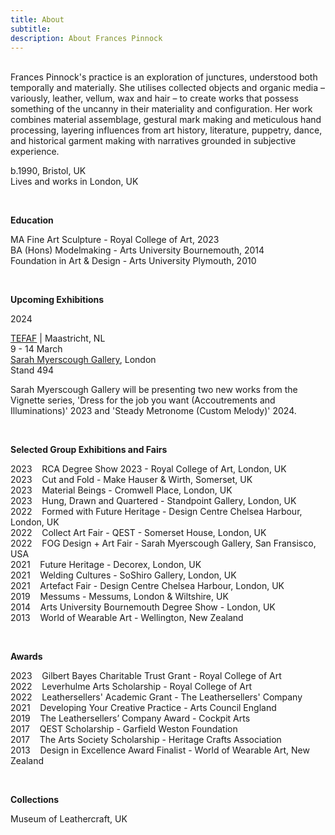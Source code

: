 ```yaml
---
title: About
subtitle: 
description: About Frances Pinnock
---
```



<br /> 
Frances Pinnock's practice is an exploration of junctures, understood both temporally and materially. She utilises collected objects and organic media – variously, leather, vellum, wax and hair – to create works that possess something of the uncanny in their materiality and configuration. Her work combines material assemblage, gestural mark making and meticulous hand processing, layering influences from art history, literature, puppetry, dance, and historical garment making with narratives grounded in subjective experience.



b.1990, Bristol, UK  
Lives and works in London, UK  

<br />


**Education**  

MA Fine Art Sculpture - Royal College of Art, 2023  
BA (Hons) Modelmaking - Arts University Bournemouth, 2014  
Foundation in Art & Design - Arts University Plymouth, 2010 

<br />


**Upcoming Exhibitions**  

2024

[TEFAF](https://www.tefaf.com/fairs/tefaf-maastricht) |  Maastricht, NL  
9 - 14 March  
[Sarah Myerscough Gallery](https://www.sarahmyerscough.com/exhibitions/60-monolith-tefaf-maastricht-art-fair/), London  
Stand 494

Sarah Myerscough Gallery will be presenting two new works from the Vignette series, 
'Dress for the job you want (Accoutrements and Illuminations)' 2023 and 'Steady Metronome (Custom Melody)' 2024. 

<br /> 


**Selected Group Exhibitions and Fairs** 

2023&nbsp;&nbsp;&nbsp; RCA Degree Show 2023 - Royal College of Art, London, UK  
2023&nbsp;&nbsp;&nbsp; Cut and Fold - Make Hauser & Wirth, Somerset, UK  
2023&nbsp;&nbsp;&nbsp; Material Beings - Cromwell Place, London, UK  
2023&nbsp;&nbsp;&nbsp; Hung, Drawn and Quartered - Standpoint Gallery, London, UK  
2022&nbsp;&nbsp;&nbsp; Formed with Future Heritage - Design Centre Chelsea Harbour, London, UK  
2022&nbsp;&nbsp;&nbsp; Collect Art Fair - QEST - Somerset House, London, UK  
2022&nbsp;&nbsp;&nbsp; FOG Design + Art Fair - Sarah Myerscough Gallery, San Fransisco, USA  
2021&nbsp;&nbsp;&nbsp; Future Heritage - Decorex, London, UK  
2021&nbsp;&nbsp;&nbsp; Welding Cultures - SoShiro Gallery, London, UK  
2021&nbsp;&nbsp;&nbsp; Artefact Fair - Design Centre Chelsea Harbour, London, UK  
2019&nbsp;&nbsp;&nbsp; Messums - Messums, London & Wiltshire, UK  
2014&nbsp;&nbsp;&nbsp; Arts University Bournemouth Degree Show - London, UK  
2013&nbsp;&nbsp;&nbsp; World of Wearable Art - Wellington, New Zealand  

<br />  
  

**Awards** 

2023&nbsp;&nbsp;&nbsp; Gilbert Bayes Charitable Trust Grant - Royal College of Art  
2022&nbsp;&nbsp;&nbsp; Leverhulme Arts Scholarship - Royal College of Art   
2022&nbsp;&nbsp;&nbsp; Leathersellers' Academic Grant - The Leathersellers' Company   
2021&nbsp;&nbsp;&nbsp; Developing Your Creative Practice - Arts Council England  
2019&nbsp;&nbsp;&nbsp; The Leathersellers’ Company Award - Cockpit Arts  
2017&nbsp;&nbsp;&nbsp; QEST Scholarship - Garfield Weston Foundation  
2017&nbsp;&nbsp;&nbsp; The Arts Society Scholarship - Heritage Crafts Association  
2013&nbsp;&nbsp;&nbsp; Design in Excellence Award Finalist - World of Wearable Art, New Zealand  

<br />   


**Collections** 

Museum of Leathercraft, UK  

<br />  










